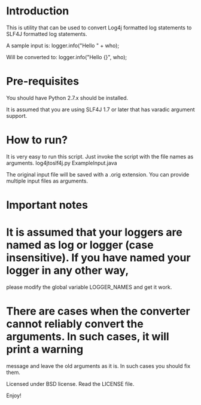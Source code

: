 Introduction
===
This is utility that can be used to convert Log4j formatted log statements to SLF4J formatted log statements.

A sample input is:
    logger.info("Hello " + who);

Will be converted to:
    logger.info("Hello {}", who);
    
Pre-requisites
===
You should have Python 2.7.x should be installed.

It is assumed that you are using SLF4J 1.7 or later that has varadic argument support.

How to run?
===
It is very easy to run this script. Just invoke the script with the file names as arguments.
    log4jtoslf4j.py ExampleInput.java

The original input file will be saved with a .orig extension. You can provide multiple input files as arguments.

Important notes
===
# It is assumed that your loggers are named as log or logger (case insensitive). If you have named your logger in any other way, 
please modify the global variable LOGGER_NAMES and get it work.
# There are cases when the converter cannot reliably convert the arguments. In such cases, it will print a warning
message and leave the old arguments as it is. In such cases you should fix them.

Licensed under BSD license. Read the LICENSE file.

Enjoy!